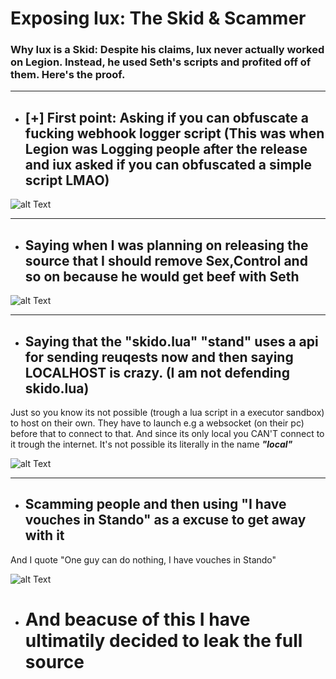 # Exposing Iux: The Skid & Scammer
### Why Iux is a Skid: Despite his claims, Iux never actually worked on Legion. Instead, he used Seth's scripts and profited off of them. Here's the proof.

---
- ## [+] First point: Asking if you can obfuscate a fucking webhook logger script  (This was when Legion was Logging people after the release and iux asked if you can obfuscated a simple script LMAO)


![alt Text](https://raw.githubusercontent.com/skbiditoiletrizz327/iux-the-skid-/refs/heads/main/images/Webhhok_s.png)

---

- ## Saying when I was planning on releasing the source that I should remove Sex,Control and so on because he would get beef with **Seth**

![alt Text](https://raw.githubusercontent.com/skbiditoiletrizz327/iux-the-skid-/refs/heads/main/images/Remove_s.png)

---

- ## Saying that the "skido.lua" "stand" uses a api for sending reuqests now and then saying LOCALHOST is crazy. (I am not defending skido.lua)
Just so you know its not possible (trough a lua script in a executor sandbox) to host on their own. They have to launch e.g a websocket (on their pc) before that to connect to that. And since its only local you CAN'T connect to it trough the internet. It's not possible its literally in the name _**"local"**_

![alt Text](https://raw.githubusercontent.com/skbiditoiletrizz327/iux-the-skid-/refs/heads/main/images/LocalHost_s.png)

---

- ## Scamming people and then using "I have vouches in Stando" as a excuse to get away with it
And I quote "One guy can do nothing, I have vouches in Stando"

![alt Text](https://raw.githubusercontent.com/skbiditoiletrizz327/iux-the-skid-/refs/heads/main/images/Scamming_s.png)

- # And beacuse of this I have ultimatily decided to leak the full source 
